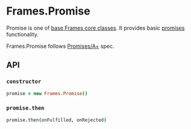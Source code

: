 # Frames.Promise

Promise is one of [base Frames core classes](./../base_core_classes.md). It
provides basic [promises](http://en.wikipedia.org/wiki/Promise_(programming))
functionality.

Frames.Promise follows [Promises/A+](http://promises-aplus.github.io/promises-spec)
spec.

## API

### `constructor`

``` coffeescript
promise = new Frames.Promise()
```

### `promise.then`

``` coffeescript
promise.then(onFulfilled, onRejected)
```
